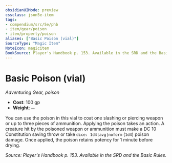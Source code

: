 ```yaml
---
obsidianUIMode: preview
cssclass: json5e-item
tags:
- compendium/src/5e/phb
- item/gear/poison
- item/property/poison
aliases: ["Basic Poison (vial)"]
SourceType: "Magic Item"
NoteIcon: magicitem
BookSource: Player's Handbook p. 153. Available in the SRD and the Basic Rules.
---
```

# Basic Poison (vial)
*Adventuring Gear, poison*  

- **Cost**: 100 gp
- **Weight**: ⏤

You can use the poison in this vial to coat one slashing or piercing weapon or up to three pieces of ammunition. Applying the poison takes an action. A creature hit by the poisoned weapon or ammunition must make a DC 10 Constitution saving throw or take `dice: 1d4|avg|noform` (`1d4`) poison damage. Once applied, the poison retains potency for 1 minute before drying.

*Source: Player's Handbook p. 153. Available in the SRD and the Basic Rules.*